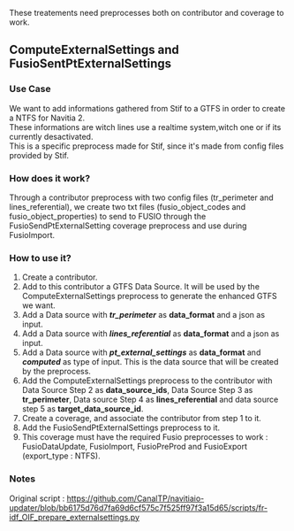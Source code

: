 These treatements need preprocesses both on contributor and coverage to work.  

## ComputeExternalSettings and FusioSentPtExternalSettings

### Use Case  
We want to add informations gathered from Stif to a GTFS in order to create a NTFS for Navitia 2.  
These informations are witch lines use a realtime system,witch one or if its currently desactivated.  
This is a specific preprocess made for Stif, since it's made from config files provided by Stif.    

### How does it work?
Through a contributor preprocess with two config files (tr_perimeter and lines_referential), we create two txt files (fusio_object_codes and fusio_object_properties) to send to FUSIO through the FusioSendPtExternalSetting coverage preprocess and use during FusioImport.  

### How to use it?
1. Create a contributor.  
2. Add to this contributor a GTFS Data Source. It will be used by the ComputeExternalSettings preprocess to generate the enhanced GTFS we want.    
3. Add a Data source with ___tr_perimeter___ as __data_format__ and a json as input.   
4. Add a Data source with ___lines_referential___ as __data_format__ and a json as input.  
5. Add a Data source with ___pt_external_settings___ as __data_format__ and ___computed___ as type of input. This is the data source that will be created by the preprocess.  
6. Add the ComputeExternalSettings preprocess to the contributor with Data Source Step 2 as __data_source_ids__, Data Source Step 3 as __tr_perimeter__, Data source Step 4 as __lines_referential__ and data source step 5 as __target_data_source_id__.  
7. Create a coverage, and associate the contributor from step 1 to it.  
8. Add the FusioSendPtExternalSettings preprocess to it.
9. This coverage must have the required Fusio preprocesses to work : FusioDataUpdate, FusioImport, FusioPreProd and FusioExport (export_type : NTFS).

### Notes
Original script : https://github.com/CanalTP/navitiaio-updater/blob/bb6175d76d7fa69d6cf575c7f525ff97f3a15d65/scripts/fr-idf_OIF_prepare_externalsettings.py  

